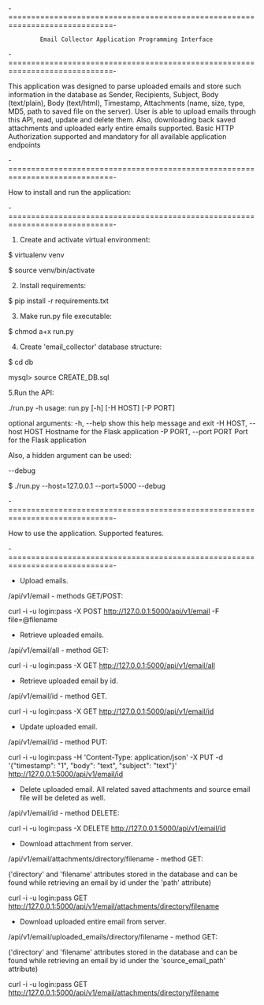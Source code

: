 -=============================================================================-

             Email Collector Application Programming Interface

-=============================================================================-

This application was designed to parse uploaded emails and store such information
in the database as Sender, Recipients, Subject, Body (text/plain), Body (text/html),
Timestamp, Attachments (name, size, type, MD5, path to saved file on the server).
User is able to upload emails through this API, read, update and delete them.
Also, downloading back saved attachments and uploaded early entire emails supported.
Basic HTTP Authorization supported and mandatory for all available application
endpoints

-=============================================================================-

How to install and run the application:

-=============================================================================-

1. Create and activate virtual environment:

$ virtualenv venv

$ source venv/bin/activate

2. Install requirements:

$ pip install -r requirements.txt

3. Make run.py file executable:

$ chmod a+x run.py

4. Create 'email_collector' database structure:

$ cd db

mysql> source CREATE_DB.sql

5.Run the API:

./run.py -h
usage: run.py [-h] [-H HOST] [-P PORT]

optional arguments:
  -h, --help            show this help message and exit
  -H HOST, --host HOST  Hostname for the Flask application
  -P PORT, --port PORT  Port for the Flask application


Also, a hidden argument can be used:

--debug

$ ./run.py --host=127.0.0.1 --port=5000 --debug




-=============================================================================-

How to use the application. Supported features.

-=============================================================================-


* Upload emails.

/api/v1/email - methods GET/POST:

curl -i -u login:pass -X POST http://127.0.0.1:5000/api/v1/email -F file=@filename


* Retrieve uploaded emails.

/api/v1/email/all - method GET:

curl -i -u login:pass -X GET http://127.0.0.1:5000/api/v1/email/all



* Retrieve uploaded email by id.

/api/v1/email/id - method GET.

curl -i -u login:pass -X GET http://127.0.0.1:5000/api/v1/email/id



* Update uploaded email.

/api/v1/email/id - method PUT:

curl -i -u login:pass -H 'Content-Type: application/json' -X PUT -d '{"timestamp": "1", "body": "text", "subject": "text"}' http://127.0.0.1:5000/api/v1/email/id



* Delete uploaded email. All related saved attachments and source email file will be deleted as well.

/api/v1/email/id - method DELETE:

curl -i -u login:pass -X DELETE http://127.0.0.1:5000/api/v1/email/id



* Download attachment from server.

/api/v1/email/attachments/directory/filename - method GET:

('directory' and 'filename' attributes stored in the database and can be found while retrieving an email by id under the 'path' attribute)

curl -i -u login:pass GET http://127.0.0.1:5000/api/v1/email/attachments/directory/filename



* Download uploaded entire email from server.

/api/v1/email/uploaded_emails/directory/filename - method GET:

('directory' and 'filename' attributes stored in the database and can be found while retrieving an email by id under the 'source_email_path' attribute)

curl -i -u login:pass GET http://127.0.0.1:5000/api/v1/email/attachments/directory/filename